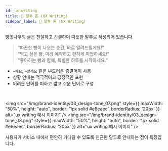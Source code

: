 ```yaml
---
id: ux-writing
title: 🧁 말투 톤 (UX Writing)
sidebar_label: 🧁 말투 톤 (UX Writing)
---
```


빵잇나우의 글은 친절하고 간결하며 따뜻한 말투로 작성되어 있습니다.

> “따끈한 빵이 나오는 순간, 바로 알려드릴게요!”  
> “먹고 싶은 빵, 미리 예약하고 편하게 픽업하세요!”  
> “좋아하는 빵과 함께, 특별한 하루를 시작하세요.”

- `~해요`, `~할게요` 같은 부드러운 종결어미 사용  
- 상황 안내는 적극적이고 긍정적인 표현  
- 어려운 단어를 피하고 짧고 쉬운 단어로 구성  

<br/>

<img 
  src="/img/brand-identity/03_design-tone_07.png"
  style={{ maxWidth: "50%", height: "auto", border: '1px solid #e8eaec', borderRadius: '20px' }} 
  alt="ux writing 예시 이미지" />
<img 
src="/img/brand-identity/03_design-tone_08.png"
  style={{ maxWidth: "50%", height: "auto", border: '1px solid #e8eaec', borderRadius: '20px' }} 
  alt="ux writing 예시 이미지" />

사용자가 서비스 내에서 편안히 기다릴 수 있도록 친근한 말투로 안내하는 점이 특징입니다.